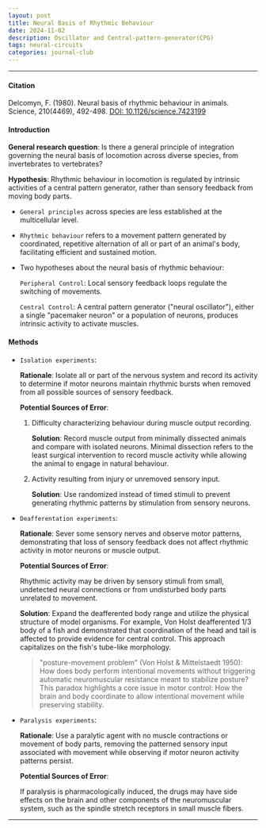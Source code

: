 ```yaml
---
layout: post
title: Neural Basis of Rhythmic Behaviour
date: 2024-11-02
description: Oscillator and Central-pattern-generator(CPG)
tags: neural-circuits
categories: journal-club
---
```

<hr>

#### Citation
Delcomyn, F. (1980). Neural basis of rhythmic behaviour in animals. Science, 210(4469), 492-498. [DOI: 10.1126/science.7423199](https://www.science.org/doi/10.1126/science.7423199)

#### Introduction
**General research question**: Is there a general principle of integration governing the neural basis of locomotion across diverse species, from invertebrates to vertebrates?

**Hypothesis**: Rhythmic behaviour in locomotion is regulated by intrinsic activities of a central pattern generator, rather than sensory feedback from moving body parts.

- `General principles` across species are less established at the multicellular level.

- `Rhythmic behaviour` refers to a movement pattern generated by coordinated, repetitive alternation of all or part of an animal's body, facilitating efficient and sustained motion.

- Two hypotheses about the neural basis of rhythmic behaviour: 

  `Peripheral Control`: Local sensory feedback loops regulate the switching of movements.

  `Central Control`: A central pattern generator ("neural oscillator"), either a single "pacemaker neuron" or a population of neurons, produces intrinsic activity to activate muscles.

#### Methods
- `Isolation experiments`:

  **Rationale**: Isolate all or part of the nervous system and record its activity to determine if motor neurons maintain rhythmic bursts when removed from all possible sources of sensory feedback.

  **Potential Sources of Error**:

  1. Difficulty characterizing behaviour during muscle output recording.

      **Solution**: Record muscle output from minimally dissected animals and compare with isolated neurons. Minimal dissection refers to the least surgical intervention to record muscle activity while allowing the animal to engage in natural behaviour.

  2. Activity resulting from injury or unremoved sensory input.

      **Solution**: Use randomized instead of timed stimuli to prevent generating rhythmic patterns by stimulation from sensory neurons.

- `Deafferentation experiments`:

  **Rationale**: Sever some sensory nerves and observe motor patterns, demonstrating that loss of sensory feedback does not affect rhythmic activity in motor neurons or muscle output.

  **Potential Sources of Error**: 
  
    Rhythmic activity may be driven by sensory stimuli from small, undetected neural connections or from undisturbed body parts unrelated to movement.

    **Solution**: Expand the deafferented body range and utilize the physical structure of model organisms. For example, Von Holst deafferented 1/3 body of a fish and demonstrated that coordination of the head and tail is affected to provide evidence for central control. This approach capitalizes on the fish's tube-like morphology.

    > "posture-movement problem" (Von Holst & Mittelstaedt 1950): How does body perform intentional movements without triggering automatic neuromuscular resistance meant to stabilize posture? This paradox highlights a core issue in motor control: How the brain and body coordinate to allow intentional movement while preserving stability.

- `Paralysis experiments`:

  **Rationale**: Use a paralytic agent with no muscle contractions or movement of body parts, removing the patterned sensory input associated with movement while observing if motor neuron activity patterns persist.

  **Potential Sources of Error**: 

  If paralysis is pharmacologically induced, the drugs may have side effects on the brain and other components of the neuromuscular system, such as the spindle stretch receptors in small muscle fibers.
  

<hr>

